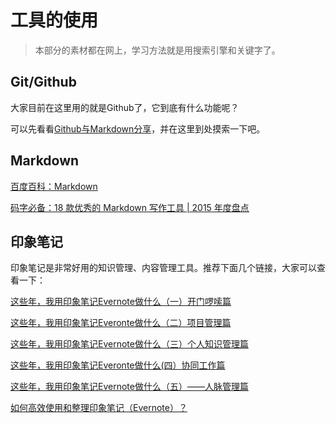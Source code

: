 # 工具的使用

> 本部分的素材都在网上，学习方法就是用搜索引擎和关键字了。

## Git/Github

大家目前在这里用的就是Github了，它到底有什么功能呢？

可以先看看[Github与Markdown分享](./Github_And_Markdown.md)，并在这里到处摸索一下吧。

## Markdown

[百度百科：Markdown](http://baike.baidu.com/link?url=8CUWjppklvbm2ghro1PqlAd_jcV4N-4s2md5E_iubPMdyLIu-G9HAoO4RLOmbTS6Qu-qX3f3j0v7gtdaYIHoX3AhTyeUZUmAUY64K6ct9gq)

[码字必备：18 款优秀的 Markdown 写作工具 | 2015 年度盘点](https://sspai.com/post/32483)

## 印象笔记

印象笔记是非常好用的知识管理、内容管理工具。推荐下面几个链接，大家可以查看一下：

[这些年，我用印象笔记Evernote做什么（一）开门啰嗦篇](http://www.lishen.me/archives/456)

[这些年，我用印象笔记Everonte做什么（二）项目管理篇](http://www.lishen.me/archives/458)

[这些年，我用印象笔记Evernote做什么（三）个人知识管理篇](http://www.lishen.me/archives/460)

[这些年，我用印象笔记Everonte做什么(四）协同工作篇](http://www.lishen.me/archives/462)

[这些年，我用印象笔记Evernote做什么（五）——人脉管理篇](http://www.lishen.me/archives/464)

[如何高效使用和整理印象笔记（Evernote）？](https://www.zhihu.com/question/25852838)

